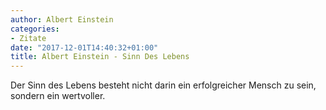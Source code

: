 ```yaml
---
author: Albert Einstein
categories:
- Zitate
date: "2017-12-01T14:40:32+01:00"
title: Albert Einstein - Sinn Des Lebens
---
```

Der Sinn des Lebens besteht nicht darin ein erfolgreicher Mensch zu sein, sondern ein wertvoller.

